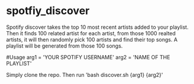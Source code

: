 # spotfiy_discover

Spotify discover takes the top 10 most recent artists added to your playlist. Then it finds 100 related artist for each artist, from those 1000 realted artists, it will then randomly pick 100 artists and find their top songs. A playlist will be generated from those 100 songs.

#Usage 
arg1 = 'YOUR SPOTIFY USERNAME'
arg2 = 'NAME OF THE PLAYLIST'

Simply clone the repo. Then run 'bash discover.sh {arg1} {arg2}'
